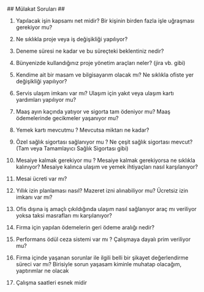 ## Mülakat Soruları ##

1. Yapılacak işin kapsamı net midir? Bir kişinin birden fazla işle uğraşması gerekiyor mu?
  
2. Ne sıklıkla proje veya iş değişikliği yapılıyor?
  
3. Deneme süresi ne kadar ve bu süreçteki beklentiniz nedir?
  
4. Bünyenizde kullandığınız proje yönetim araçları neler? (jira vb. gibi)
  
5. Kendime ait bir masam ve bilgisayarım olacak mı? Ne sıklıkla ofiste yer değişikliği yapılıyor?
  
6. Servis ulaşım imkanı var mı? Ulaşım için yakıt veya ulaşım kartı yardımları yapılıyor mu?
  
7. Maaş ayın kaçında yatıyor ve sigorta tam ödeniyor mu? Maaş ödemelerinde gecikmeler yaşanıyor mu?
  
8. Yemek kartı mevcutmu ? Mevcutsa miktarı ne kadar?
  
9. Özel sağlık sigortası sağlanıyor mu ? Ne çeşit sağlık sigortası mevcut? (Tam veya Tamamlayıcı Sağlık Sigortası gibi)
  
10. Mesaiye kalmak gerekiyor mu ? Mesaiye kalmak gerekiyorsa ne sıklıkla kalınıyor? Mesaiye kalınca ulaşım ve yemek ihtiyaçları nasıl karşılanıyor?
  
11. Mesai ücreti var mı?
  
12. Yıllık izin planlaması nasıl? Mazeret izni alınabiliyor mu? Ücretsiz izin imkanı var mı?
  
13. Ofis dışına iş amaçlı çıkıldığında ulaşım nasıl sağlanıyor araç mı veriliyor yoksa taksi masrafları mı karşılanıyor?
  
14. Firma için yapılan ödemelerin geri ödeme aralığı nedir?
  
15. Performans ödül ceza sistemi var mı ? Çalışmaya dayalı prim veriliyor mu?
  
16. Firma içinde yaşanan sorunlar ile ilgili belli bir şikayet değerlendirme süreci var mı? Birisiyle sorun yaşasam kiminle muhatap olacağım, yaptırımlar ne olacak
  
17. Çalışma saatleri esnek midir

